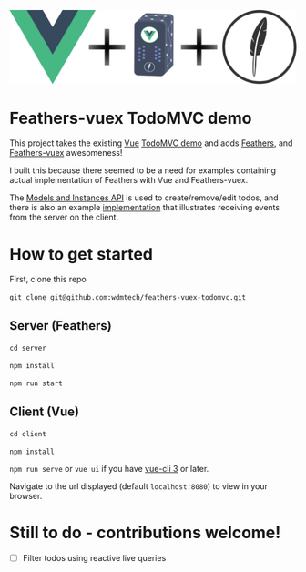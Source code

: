 ![logo.png](logo.png)

# Feathers-vuex TodoMVC demo

This project takes the existing [Vue](https://vuejs.org) [TodoMVC demo](https://vuejs.org/v2/examples/todomvc.html) and adds [Feathers](https://featherjs.com), and [Feathers-vuex](https://feathers-plus.github.io/v1/feathers-vuex) awesomeness!

I built this because there seemed to be a need for examples containing actual implementation of Feathers with Vue and Feathers-vuex.

The [Models and Instances API](https://feathers-plus.github.io/v1/feathers-vuex/model-classes.html) is used to create/remove/edit todos, and there is also an example [implementation](https://github.com/wdmtech/feathers-vuex-todomvc/blob/master/client/src/mixins/TodosMixin.js) that illustrates receiving events from the server on the client.  

# How to get started

First, clone this repo

`git clone git@github.com:wdmtech/feathers-vuex-todomvc.git`

## Server (Feathers)

`cd server`

`npm install`

`npm run start`

## Client (Vue)

`cd client`

`npm install`

`npm run serve` or `vue ui` if you have [vue-cli 3](https://cli.vuejs.org/) or later.

Navigate to the url displayed (default `localhost:8080`) to view in your browser.

# Still to do - contributions welcome!

- [ ] Filter todos using reactive live queries
